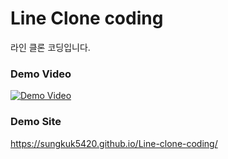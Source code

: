 # Line Clone coding

라인 클론 코딩입니다.


### Demo Video
[![Demo Video](https://i.ytimg.com/vi/gRzoQs-TKt0/hqdefault.jpg?sqp=-oaymwEZCPYBEIoBSFXyq4qpAwsIARUAAIhCGAFwAQ==&rs=AOn4CLBJxSu49LwnBeH4Mt9xYfQWVAqyeg)](https://www.youtube.com/watch?v=gRzoQs-TKt0&feature=youtu.be)

### Demo Site
https://sungkuk5420.github.io/Line-clone-coding/

